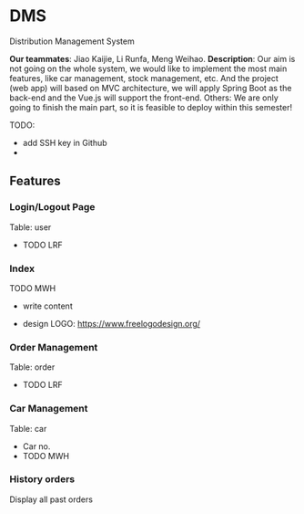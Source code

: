 # DMS
Distribution Management System

**Our teammates**: Jiao Kaijie, Li Runfa, Meng Weihao.
**Description**: Our aim is not going on the whole system, we would like to implement the most main features, like car management, stock management, etc. And the project (web app) will based on MVC architecture, we will apply Spring Boot as the back-end and the Vue.js will support the front-end.
Others: We are only going to finish the main part, so it is feasible to deploy within this semester!



TODO:

- add SSH key in Github
- 



## Features



### Login/Logout Page

Table: user

- TODO LRF



### Index

TODO MWH

- write content

- design LOGO: https://www.freelogodesign.org/



### Order Management

Table: order

- TODO LRF



### Car Management

Table: car

- Car no.
- TODO MWH



### History orders

Display all past orders



